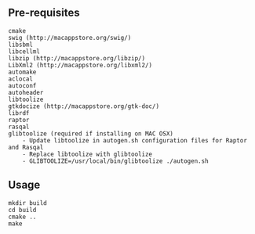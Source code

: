  ## Pre-requisites
    cmake
    swig (http://macappstore.org/swig/)
    libsbml
    libcellml
    libzip (http://macappstore.org/libzip/)
    LibXml2 (http://macappstore.org/libxml2/)
    automake
    aclocal
    autoconf
    autoheader
    libtoolize
    gtkdocize (http://macappstore.org/gtk-doc/)
    librdf
    raptor 
    rasqal
    glibtoolize (required if installing on MAC OSX)
        - Update libtoolize in autogen.sh configuration files for Raptor and Rasqal
        - Replace libtoolize with glibtoolize
        - GLIBTOOLIZE=/usr/local/bin/glibtoolize ./autogen.sh
    

    
## Usage 
    mkdir build
    cd build
    cmake ..
    make
    

   

